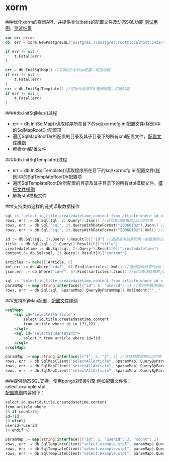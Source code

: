 # xorm

###优化xorm的查询API，并提供类似ibatis的配置文件及动态SQL功能
<a href="https://github.com/xormplus/xorm/blob/master/test/xorm_test.go">测试用例</a>，<a href="https://github.com/xormplus/xorm/blob/master/test/测试结果.txt">测试结果</a>

```go
var err error
db, err = xorm.NewPostgreSQL("postgres://postgres:root@localhost:5432/testdb?sslmode=disable")

if err != nil {
	t.Fatal(err)
}

err = db.InitSqlMap() //初始化SqlMap配置，可选功能
if err != nil {
	t.Fatal(err)
}
err = db.InitSqlTemplate() //初始化动态SQL模板配置，可选功能
if err != nil {
	t.Fatal(err)
}
```
####db.InitSqlMap()过程
* err = db.InitSqlMap()读取程序所在目下的sql/xormcfg.ini配置文件(<a href="https://github.com/xormplus/xorm/blob/master/test/sql/xormcfg.ini">样例</a>)中的SqlMapRootDir配置项
* 遍历SqlMapRootDir所配置的目录及其子目录下的所有xml配置文件，<a href="https://github.com/xormplus/xorm/blob/master/test/sql/oracle/studygolang.xml">配置文件样例 </a>
* 解析xml配置文件

####db.InitSqlTemplate()过程
* err = db.InitSqlTemplate()读取程序所在目下的sql/xormcfg.ini配置文件(<a href="https://github.com/xormplus/xorm/blob/master/test/sql/xormcfg.ini">样例</a>)中的SqlTemplateRootDir配置项
* 遍历SqlTemplateRootDir所配置的目录及其子目录下的所有stpl模板文件，<a href="https://github.com/xormplus/xorm/blob/master/test/sql/oracle/select.example.stpl">模板文件样例</a>
* 解析stpl模板文件


###支持类似这样的链式读取数据操作
```go
sql := "select id,title,createdatetime,content from article where id = ?"
rows, err := db.Sql(sql, 2).Query().Json() //返回查询结果的json字符串
rows, err := db.Sql("sql", 2).QueryWithDateFormat("20060102").Json() //返回查询结果的json字符串，并支持格式化日期
rows, err := db.Sql("sql", 2).QueryWithDateFormat("20060102").Xml() //返回查询结果的xml字符串，并支持格式化日期

id := db.Sql(sql, 2).Query().Result[0]["id"] //返回查询结果的第一条数据的id列的值
title := db.Sql(sql, 2).Query().Result[0]["title"]
createdatetime := db.Sql(sql, 2).Query().Result[0]["createdatetime"]
content := db.Sql(sql, 2).Query().Result[0]["content"]

articles := make([]Article, 0)
xml,err := db.Where("id=?", 6).Find(&articles).Xml() //返回查询结果的xml字符串
json,err := db.Where("id=?", 6).Find(&articles).Json() //返回查询结果的json字符串

sql := "select id,title,createdatetime,content from article where id = ?id and userid=?userid"
paramMap := map[string]interface{}{"id": 6, "userid": 1} //支持参数使用map存放
rows, err := db.Sql(sql, &paramMap).QueryByParamMap().XmlIndent("", "  ", "article")
```

###支持SqlMap配置，<a href="https://github.com/xormplus/xorm/blob/master/test/sql/oracle/studygolang.xml">配置文件样例 </a>
```xml
<sqlMap>
	<sql id="selectAllArticle">
		select id,title,createdatetime,content 
		from article where id in (?1,?2)
	</sql>
	<sql id="selectStudentById1">
		select * from article where id=?id
	</sql>
</sqlMap>
```

```go
paramMap := map[string]interface{}{"1": 2, "2": 5} //支持参数使用map存放
rows, err := db.SqlMapClient("selectAllArticle", &paramMap).QueryByParamMap().Xml() //返回查询结果的xml字符串
rows, err := db.SqlMapClient("selectAllArticle", &paramMap).QueryByParamMap().Json() //返回查询结果的json字符串
rows, err := db.SqlMapClient("selectAllArticle", &paramMap).QueryByParamMapWithDateFormat("2006/01/02").XmlIndent("", "  ", "article") //返回查询结果格式化的xml字符串，并支持格式化日期
```
###提供动态SQL支持，使用pongo2模板引擎
例如配置文件名：select.example.stpl</br>
<a href="https://github.com/xormplus/xorm/blob/master/test/sql/oracle/select.example.stpl">配置样例</a>内容如下：
```java
select id,userid,title,createdatetime,content 
from article where  
{% if count>1%}
id=?id
{% else%}
userid=?userid
{% endif %}
```
```go
paramMap := map[string]interface{}{"id": 2, "userid": 3, "count": 1}
rows, err := db.SqlTemplateClient("select.example.stpl", paramMap).QueryByParamMap().Json()
rows, err := db.SqlTemplateClient("select.example.stpl", paramMap).QueryByParamMapWithDateFormat("2006/01/02").Json()
rows, err := db.SqlTemplateClient("select.example.stpl", paramMap).QueryByParamMapWithDateFormat("2006/01/02").XmlIndent("", "  ", "article")
```
